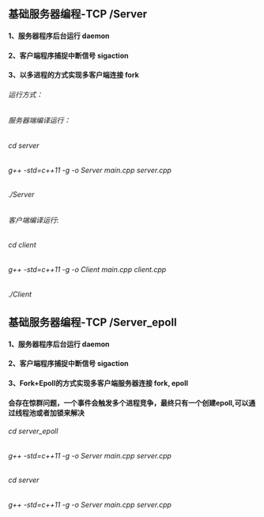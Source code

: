 ## 基础服务器编程-TCP  /Server
#### 1、服务器程序后台运行 daemon
#### 2、客户端程序捕捉中断信号 sigaction
#### 3、以多进程的方式实现多客户端连接 fork
###### 运行方式：
###### 服务器端编译运行：
###### cd server
###### g++ -std=c++11 -g -o Server main.cpp server.cpp
###### ./Server
###### 客户端编译运行:
###### cd client
###### g++ -std=c++11 -g -o Client main.cpp client.cpp
###### ./Client

## 基础服务器编程-TCP  /Server_epoll
#### 1、服务器程序后台运行 daemon
#### 2、客户端程序捕捉中断信号 sigaction
#### 3、Fork+Epoll的方式实现多客户端服务器连接 fork, epoll
#### 会存在惊群问题，一个事件会触发多个进程竞争，最终只有一个创建epoll,可以通过线程池或者加锁来解决
###### cd server_epoll
###### g++ -std=c++11 -g -o Server main.cpp server.cpp
###### cd server
###### g++ -std=c++11 -g -o Server main.cpp server.cpp